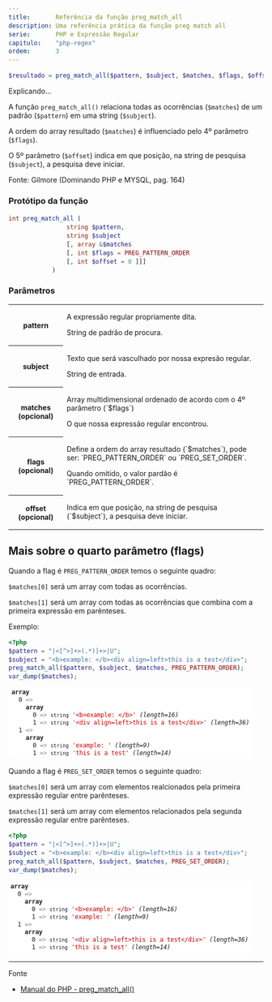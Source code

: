 ```yaml
---
title:       Referência da função preg_match_all
description: Uma referência prática da função preg match all
serie:       PHP e Expressão Regular
capitulo:    "php-regex"
ordem:       3
---
```



```php
$resultado = preg_match_all($pattern, $subject, $matches, $flags, $offset);
```

Explicando...

A função `preg_match_all()` relaciona todas as ocorrências (`$matches`) de um padrão (`$pattern`) em uma string (`$subject`).

A ordem do array resultado (`$matches`) é influenciado pelo 4º parâmetro (`$flags`).

O 5º parâmetro (`$offset`) indica em que posição, na string de pesquisa (`$subject`), a pesquisa deve iniciar.

Fonte: Gilmore (Dominando PHP e MYSQL, pag. 164)


### Protótipo da função

```php
int preg_match_all (
                string $pattern,
                string $subject
                [, array &$matches
                [, int $flags = PREG_PATTERN_ORDER
                [, int $offset = 0 ]]]
            )
```


### Parâmetros

<table>
    <tr>
        <th>pattern</th>
        <td>
            <p>A expressão regular propriamente dita.</p>
            <p>String de padrão de procura.</p>
        </td>
    </tr>
    <tr>
        <th>subject</th>
        <td>
            <p>Texto que será vasculhado por nossa expresão regular.</p>
            <p>String de entrada.</p>
        </td>
    </tr>
    <tr>
        <th>matches (opcional)</th>
        <td>
            <p>Array multidimensional ordenado de acordo com o 4º parâmetro (`$flags`)</p>
            <p>O que nossa expressão regular encontrou.</p>
        </td>
    </tr>
    <tr>
        <th>flags (opcional)</th>
        <td>
            <p>Define a ordem do array resultado (`$matches`), pode ser: `PREG_PATTERN_ORDER` ou `PREG_SET_ORDER`.</p>
            <p>Quando omitido, o valor pardão é `PREG_PATTERN_ORDER`.</p>
        </td>
    </tr>
    <tr>
        <th>offset (opcional)</th>
        <td>
            <p>Indica em que posição, na string de pesquisa (`$subject`), a pesquisa deve iniciar.</p>
        </td>
    </tr>
</table>


Mais sobre o quarto parâmetro (flags)
---

Quando a flag é `PREG_PATTERN_ORDER` temos o seguinte quadro:

`$matches[0]` será um array com todas as ocorrências.

`$matches[1]` será um array com todas as ocorrências que combina com a primeira expressão em parênteses.

Exemplo:

```php
<?php
$pattern = "|<[^>]+>(.*)]+>|U";
$subject = "<b>example: </b><div align=left>this is a test</div>";
preg_match_all($pattern, $subject, $matches, PREG_PATTERN_ORDER);
var_dump($matches);
```

![Figura com o resultado de preg-pattern-order](php-preg-pattern-order.png "preg-pattern-order")

Quando a flag é `PREG_SET_ORDER` temos o seguinte quadro:

`$matches[0]` será um array com elementos realcionados pela primeira expressão regular entre parênteses.

`$matches[1]` será um array com elementos relacionados pela segunda expressão regular entre parênteses.

```php
<?php
$pattern = "|<[^>]+>(.*)]+>|U";
$subject = "<b>example: </b><div align=left>this is a test</div>";
preg_match_all($pattern, $subject, $matches, PREG_SET_ORDER);
var_dump($matches);
```

![Figura com o resultado de preg-set-order](php-preg-set-order.png "preg-set-order")

- - -
Fonte 

- [Manual do PHP - preg_match_all()](http://www.php.net/manual/pt_BR/function.preg-match-all.php)